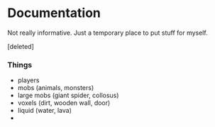 # Documentation
Not really informative. Just a temporary place to put stuff for myself.

[deleted]

### Things
- players
- mobs (animals, monsters)
- large mobs (giant spider, collosus)
- voxels (dirt, wooden wall, door)
- liquid (water, lava)
- 